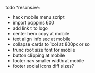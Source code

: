 todo
\*resonsive:

- hack mobile menu script
- import poppins 600
- add link t to logo
- center hero copy at mobile
- text align info sec at mobile
- collapse cards to 1col at 800px or so
- trunc root size font for mobile
- button clipping at mobile
- footer nav smaller width at mobile
- footer social icons diff sizes?
